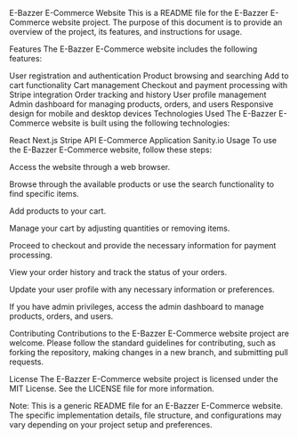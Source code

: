 E-Bazzer E-Commerce Website
This is a README file for the E-Bazzer E-Commerce website project. The purpose of this document is to provide an overview of the project, its features, and instructions for usage.

Features
The E-Bazzer E-Commerce website includes the following features:

User registration and authentication
Product browsing and searching
Add to cart functionality
Cart management
Checkout and payment processing with Stripe integration
Order tracking and history
User profile management
Admin dashboard for managing products, orders, and users
Responsive design for mobile and desktop devices
Technologies Used
The E-Bazzer E-Commerce website is built using the following technologies:

React
Next.js
Stripe API
E-Commerce Application
Sanity.io
Usage
To use the E-Bazzer E-Commerce website, follow these steps:

Access the website through a web browser.

Browse through the available products or use the search functionality to find specific items.

Add products to your cart.

Manage your cart by adjusting quantities or removing items.

Proceed to checkout and provide the necessary information for payment processing.

View your order history and track the status of your orders.

Update your user profile with any necessary information or preferences.

If you have admin privileges, access the admin dashboard to manage products, orders, and users.

Contributing
Contributions to the E-Bazzer E-Commerce website project are welcome. Please follow the standard guidelines for contributing, such as forking the repository, making changes in a new branch, and submitting pull requests.

License
The E-Bazzer E-Commerce website project is licensed under the MIT License. See the LICENSE file for more information.

Note: This is a generic README file for an E-Bazzer E-Commerce website. The specific implementation details, file structure, and configurations may vary depending on your project setup and preferences.
